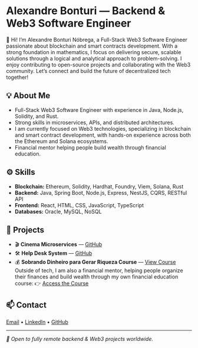 # Alexandre Bonturi — Backend & Web3 Software Engineer

👋 Hi! I’m Alexandre Bonturi Nóbrega, a Full-Stack Web3 Software Engineer passionate about blockchain and smart contracts development. With a strong foundation in mathematics, I focus on delivering secure, scalable solutions through a logical and analytical approach to problem-solving. I enjoy contributing to open-source projects and collaborating with the Web3 community. Let’s connect and build the future of decentralized tech together!


## 💡 About Me
- Full-Stack Web3 Software Engineer with experience in Java, Node.js, Solidity, and Rust.
- Strong skills in microservices, APIs, and distributed architectures.
- I am currently focused on Web3 technologies, specializing in blockchain and smart contract development, with hands-on experience across both the Ethereum and Solana ecosystems.
- Financial mentor helping people build wealth through financial education.

## ⚙️ Skills
- **Blockchain:** Ethereum, Solidity, Hardhat, Foundry, Viem, Solana, Rust  
- **Backend:** Java, Spring Boot, Node.js, Express, NestJS, CQRS, RESTful API  
- **Frontend:** React, HTML, CSS, JavaScript, TypeScript
- **Databases:** Oracle, MySQL, NoSQL  

## 🚀 Projects
- 🎬 **Cinema Microservices** — [GitHub](https://github.com/abnobrega/cinema-microservices-architecture)
- 🛠️ **Help Desk System** — [GitHub](https://github.com/abnobrega/helpdesk-backend)
- 💰 **Sobrando Dinheiro para Gerar Riqueza Course** — [View Course](https://go.hotmart.com/O28103354B)
Outside of tech, I am also a financial mentor, helping people organize their finances and build wealth through my own financial education course:
👉 [Access the Course](https://go.hotmart.com/O28103354B)


## 📫 Contact
[Email](mailto:abonturi@gmail.com) • [LinkedIn](https://www.linkedin.com/in/alexandrebonturinobrega) • [GitHub](https://github.com/abnobrega)

---

*🚀 Open to fully remote backend & Web3 projects worldwide.*
